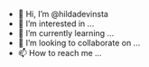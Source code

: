 - 👋 Hi, I’m @hildadevinsta
- 👀 I’m interested in ...
- 🌱 I’m currently learning ...
- 💞️ I’m looking to collaborate on ...
- 📫 How to reach me ...

<!---
hildadevinsta/hildadevinsta is a ✨ special ✨ repository because its `README.md` (this file) appears on your GitHub profile.
You can click the Preview link to take a look at your changes.
--->
